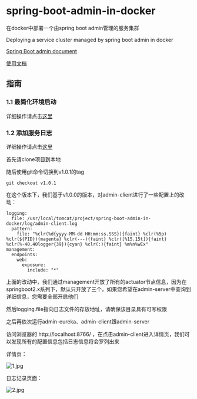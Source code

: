 # spring-boot-admin-in-docker
在docker中部署一个由spring boot admin管理的服务集群 

Deploying a service cluster managed by spring boot admin in docker

[Spring Boot admin document](http://codecentric.github.io/spring-boot-admin/2.0.2/#getting-started)

[使用文档](https://github.com/liumapp/spring-boot-admin-in-docker/wiki)

## 指南

### 1.1 最简化环境启动

详细操作请点击[这里](https://github.com/liumapp/spring-boot-admin-in-docker/wiki/1.1-%E6%9C%80%E7%AE%80%E5%8C%96%E7%8E%AF%E5%A2%83%E5%90%AF%E5%8A%A8)

### 1.2 添加服务日志

详细操作请点击[这里](https://github.com/liumapp/spring-boot-admin-in-docker/wiki/1.2-%E6%B7%BB%E5%8A%A0%E6%9C%8D%E5%8A%A1%E6%97%A5%E5%BF%97)

首先请clone项目到本地

随后使用git命令切换到v1.0.1的tag

    git checkout v1.0.1
    
在这个版本下，我们基于v1.0.0的版本，对admin-client进行了一些配置上的改动：
    
    logging:
      file: /usr/local/tomcat/project/spring-boot-admin-in-docker/log/admin-client.log
      pattern:
        file: "%clr(%d{yyyy-MM-dd HH:mm:ss.SSS}){faint} %clr(%5p) %clr(${PID}){magenta} %clr(---){faint} %clr([%15.15t]){faint} %clr(%-40.40logger{39}){cyan} %clr(:){faint} %m%n%wEx"
    management:
      endpoints:
        web:
          exposure:
            include: "*"    
            
上面的改动中，我们通过management开放了所有的actuator节点信息，因为在springboot2.x系列下，默认只开放了三个，如果您希望在admin-server中查询到详细信息，您需要全部开启他们

然后logging.file指向日志文件的存放地址，请确保该目录具有可写权限

之后再依次运行admin-eureka、admin-client跟admin-server

访问浏览器的 http://localhost:8766/ ，在点击admin-client进入详情页，我们可以发现所有的配置信息包括日志信息将会罗列出来

详情页：

![1.jpg](https://github.com/liumapp/spring-boot-admin-in-docker/blob/master/pic/version1.0.1-1.jpg)

日志记录页面：

![2.jpg](https://github.com/liumapp/spring-boot-admin-in-docker/blob/master/pic/version1.0.1-2.jpg)





           